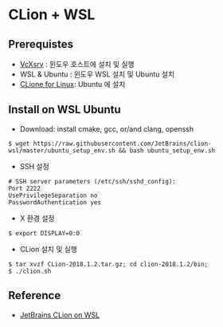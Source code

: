 # CLion + WSL

## Prerequistes
- [VcXsrv](https://sourceforge.net/projects/vcxsrv/) : 윈도우 호스트에 설치 및 실행
- WSL & Ubuntu : 윈도우 WSL 설치 및 Ubuntu 설치
- [CLione for Linux](https://www.jetbrains.com/clion/download/download-thanks.html?platform=linux): Ubuntu 에 설치

## Install on WSL Ubuntu
- Download: install cmake, gcc, or/and clang, openssh
```
$ wget https://raw.githubusercontent.com/JetBrains/clion-wsl/master/ubuntu_setup_env.sh && bash ubuntu_setup_env.sh
```
- SSH 설정
```
# SSH server parameters (/etc/ssh/sshd_config):
Port 2222
UsePrivilegeSeparation no
PasswordAuthentication yes
```
- X 환경 설정
```
$ export DISPLAY=0:0
```
- CLion 설치 및 실행
```
$ tar xvzf CLion-2018.1.2.tar.gz; cd clion-2018.1.2/bin; 
$ ./clion.sh
```

## Reference
- [JetBrains CLion on WSL](https://blog.jetbrains.com/clion/2018/01/clion-and-linux-toolchain-on-windows-are-now-friends/)
